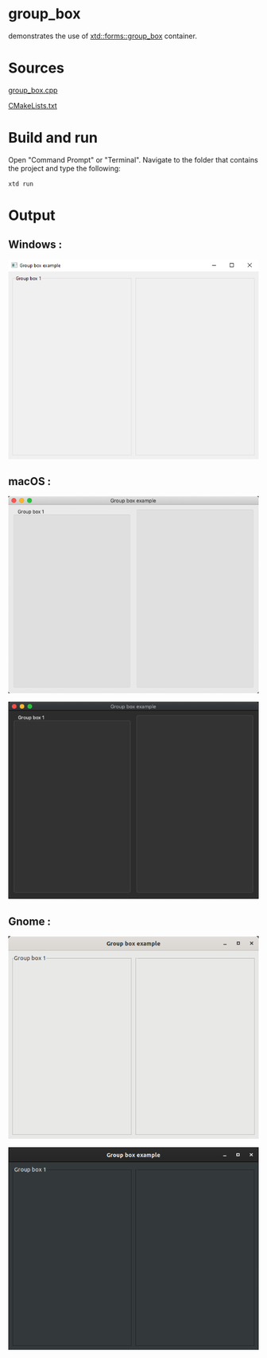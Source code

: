 # group_box

demonstrates the use of [xtd::forms::group_box](../../../src/xtd_forms/include/xtd/forms/group_box.hpp) container.

# Sources

[group_box.cpp](group_box.cpp)

[CMakeLists.txt](CMakeLists.txt)

# Build and run

Open "Command Prompt" or "Terminal". Navigate to the folder that contains the project and type the following:

```shell
xtd run
```

# Output

## Windows :

![Screenshot](../../../docs/pictures/examples/group_box_w.png)

## macOS :

![Screenshot](../../../docs/pictures/examples/group_box_m.png)

![Screenshot](../../../docs/pictures/examples/group_box_md.png)

## Gnome :

![Screenshot](../../../docs/pictures/examples/group_box_g.png)

![Screenshot](../../../docs/pictures/examples/group_box_gd.png)
